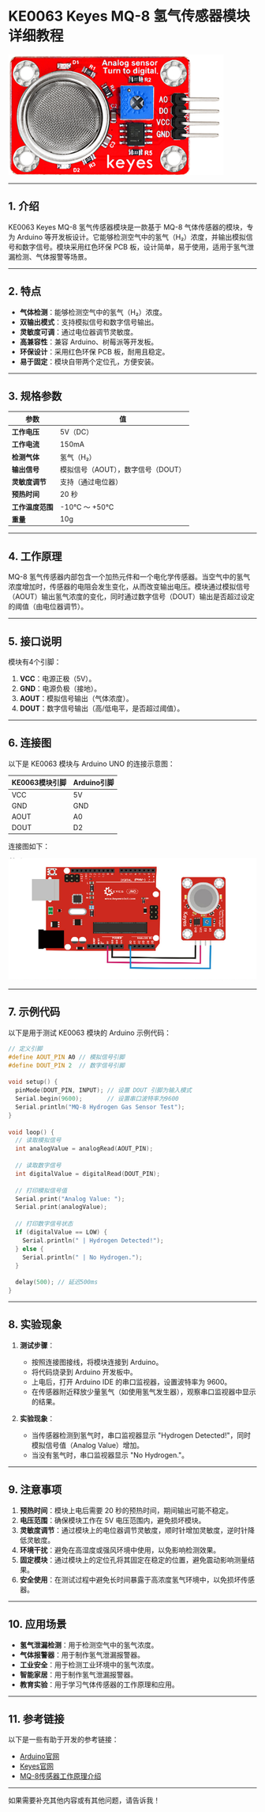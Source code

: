 # **KE0063 Keyes MQ-8 氢气传感器模块详细教程**

![image-20250312163842918](media/image-20250312163842918.png)

---

## **1. 介绍**

KE0063 Keyes MQ-8 氢气传感器模块是一款基于 MQ-8 气体传感器的模块，专为 Arduino 等开发板设计。它能够检测空气中的氢气（H₂）浓度，并输出模拟信号和数字信号。模块采用红色环保 PCB 板，设计简单，易于使用，适用于氢气泄漏检测、气体报警等场景。

---

## **2. 特点**

- **气体检测**：能够检测空气中的氢气（H₂）浓度。
- **双输出模式**：支持模拟信号和数字信号输出。
- **灵敏度可调**：通过电位器调节灵敏度。
- **高兼容性**：兼容 Arduino、树莓派等开发板。
- **环保设计**：采用红色环保 PCB 板，耐用且稳定。
- **易于固定**：模块自带两个定位孔，方便安装。

---

## **3. 规格参数**

| 参数            | 值                     |
|-----------------|------------------------|
| **工作电压**    | 5V（DC）               |
| **工作电流**    | 150mA                  |
| **检测气体**    | 氢气（H₂）             |
| **输出信号**    | 模拟信号（AOUT），数字信号（DOUT） |
| **灵敏度调节**  | 支持（通过电位器）     |
| **预热时间**    | 20 秒                  |
| **工作温度范围**| -10℃ ～ +50℃          |
| **重量**        | 10g                    |

---

## **4. 工作原理**

MQ-8 氢气传感器内部包含一个加热元件和一个电化学传感器。当空气中的氢气浓度增加时，传感器的电阻会发生变化，从而改变输出电压。模块通过模拟信号（AOUT）输出氢气浓度的变化，同时通过数字信号（DOUT）输出是否超过设定的阈值（由电位器调节）。

---

## **5. 接口说明**

模块有4个引脚：
1. **VCC**：电源正极（5V）。
2. **GND**：电源负极（接地）。
3. **AOUT**：模拟信号输出（气体浓度）。
4. **DOUT**：数字信号输出（高/低电平，是否超过阈值）。

---

## **6. 连接图**

以下是 KE0063 模块与 Arduino UNO 的连接示意图：

| KE0063模块引脚 | Arduino引脚 |
|----------------|-------------|
| VCC            | 5V          |
| GND            | GND         |
| AOUT           | A0          |
| DOUT           | D2          |

连接图如下：

![image-20250319100927142](media/image-20250319100927142.png)

---

## **7. 示例代码**

以下是用于测试 KE0063 模块的 Arduino 示例代码：

```cpp
// 定义引脚
#define AOUT_PIN A0 // 模拟信号引脚
#define DOUT_PIN 2  // 数字信号引脚

void setup() {
  pinMode(DOUT_PIN, INPUT); // 设置 DOUT 引脚为输入模式
  Serial.begin(9600);       // 设置串口波特率为9600
  Serial.println("MQ-8 Hydrogen Gas Sensor Test");
}

void loop() {
  // 读取模拟信号
  int analogValue = analogRead(AOUT_PIN);

  // 读取数字信号
  int digitalValue = digitalRead(DOUT_PIN);

  // 打印模拟信号值
  Serial.print("Analog Value: ");
  Serial.print(analogValue);

  // 打印数字信号状态
  if (digitalValue == LOW) {
    Serial.println(" | Hydrogen Detected!");
  } else {
    Serial.println(" | No Hydrogen.");
  }

  delay(500); // 延迟500ms
}
```

---

## **8. 实验现象**

1. **测试步骤**：
   - 按照连接图接线，将模块连接到 Arduino。
   - 将代码烧录到 Arduino 开发板中。
   - 上电后，打开 Arduino IDE 的串口监视器，设置波特率为 9600。
   - 在传感器附近释放少量氢气（如使用氢气发生器），观察串口监视器中显示的结果。

2. **实验现象**：
   - 当传感器检测到氢气时，串口监视器显示 "Hydrogen Detected!"，同时模拟信号值（Analog Value）增加。
   - 当没有氢气时，串口监视器显示 "No Hydrogen."。

---

## **9. 注意事项**

1. **预热时间**：模块上电后需要 20 秒的预热时间，期间输出可能不稳定。
2. **电压范围**：确保模块工作在 5V 电压范围内，避免损坏模块。
3. **灵敏度调节**：通过模块上的电位器调节灵敏度，顺时针增加灵敏度，逆时针降低灵敏度。
4. **环境干扰**：避免在高湿度或强风环境中使用，以免影响检测效果。
5. **固定模块**：通过模块上的定位孔将其固定在稳定的位置，避免震动影响测量结果。
6. **安全使用**：在测试过程中避免长时间暴露于高浓度氢气环境中，以免损坏传感器。

---

## **10. 应用场景**

- **氢气泄漏检测**：用于检测空气中的氢气浓度。
- **气体报警器**：用于制作氢气泄漏报警器。
- **工业安全**：用于检测工业环境中的氢气浓度。
- **智能家居**：用于制作氢气泄漏报警器。
- **教育实验**：用于学习气体传感器的工作原理和应用。

---

## **11. 参考链接**

以下是一些有助于开发的参考链接：
- [Arduino官网](https://www.arduino.cc/)
- [Keyes官网](http://www.keyes-robot.com/)
- [MQ-8传感器工作原理介绍](https://www.pololu.com/file/0J315/MQ8.pdf)

---

如果需要补充其他内容或有其他问题，请告诉我！
